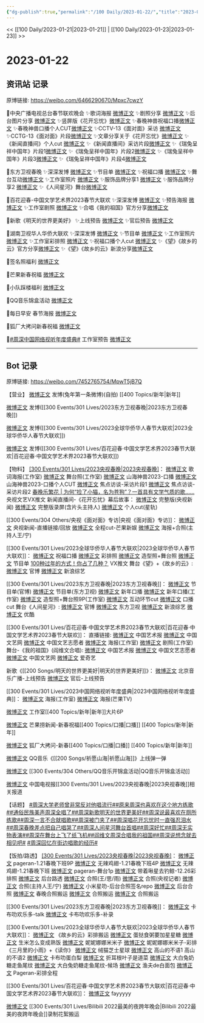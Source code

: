 ```yaml
---
{"dg-publish":true,"permalink":"/100 Daily/2023-01-22/","title":"2023-01-22","created":"2023-01-30T10:52:56.000+08:00","updated":"2023-08-28T20:33:20.365+08:00"}
---
```



<< [[100 Daily/2023-01-21\|2023-01-21]] | [[100 Daily/2023-01-23\|2023-01-23]] >>

# 2023-01-22

## 资讯站 记录

原博链接: https://weibo.com/6466290670/Mpxc7cwzY

🌟中央广播电视总台春节联欢晚会
✨歌词海报 [微博正文](https://m.weibo.cn/6466290670/4860774030253375)
✨剧照分享 [微博正文](https://m.weibo.cn/6466290670/4860774600150640)
✨后台图片分享 [微博正文](https://m.weibo.cn/6466290670/4860756997440551)
✨竖屏版《花开忘忧》[微博正文](https://m.weibo.cn/6466290670/4860625685057186)
✨春晚神兽祝福口播[微博正文](https://m.weibo.cn/6466290670/4860655788100590)
✨春晚神兽口播个人CUT[微博正文](https://m.weibo.cn/6466290670/4860693436175027)
✨CCTV-13《面对面》采访 [微博正文](https://m.weibo.cn/6466290670/4860842983559306)
✨CCTG-13《面对面》片段[微博正文](https://m.weibo.cn/6466290670/4860850328830284)
✨文章分享关于《花开忘忧》[微博正文](https://m.weibo.cn/6466290670/4860760810062107)
✨《新闻直播间》个人cut [微博正文](https://m.weibo.cn/6466290670/4860654014435040)
✨《新闻直播间》采访片段[微博正文](https://m.weibo.cn/6466290670/4860700679734806)
✨《瑞兔呈祥中国年》片段1[微博正文](https://m.weibo.cn/6466290670/4860686087227435)
✨《瑞兔呈祥中国年》片段2[微博正文](https://m.weibo.cn/6466290670/4860701120136434)
✨《瑞兔呈祥中国年》片段3[微博正文](https://m.weibo.cn/6466290670/4860701975515405)
✨《瑞兔呈祥中国年》片段4[微博正文](https://m.weibo.cn/6466290670/4860623386841695)

🌟东方卫视春晚
✨深深发博 [微博正文](https://m.weibo.cn/6466290670/4860813443599753)
✨节目单 [微博正文](https://m.weibo.cn/6466290670/4860708418490775)
✨祝福口播 [微博正文](https://m.weibo.cn/6466290670/4860753603987716)
✨舞台互动[微博正文](https://m.weibo.cn/6466290670/4860818430100401)
✨工作室照片 [微博正文](https://m.weibo.cn/6466290670/4860810671161579)
✨服饰品牌分享1 [微博正文](https://m.weibo.cn/6466290670/4860818720819664)
✨服饰品牌分享2 [微博正文](https://m.weibo.cn/6466290670/4860857757205802)
✨《人间星河》舞台[微博正文](https://m.weibo.cn/6466290670/4860804908979805)

🌟百花迎春-中国文学艺术界2023春节大联欢
✨深深发博 [微博正文](https://m.weibo.cn/6466290670/4860833089199217)
✨预告海报 [微博正文](https://m.weibo.cn/6466290670/4860776291239190)
✨工作室剧照 [微博正文](https://m.weibo.cn/6466290670/4860843327488322)
✨合唱《我的祖国》官方分享[微博正文](https://m.weibo.cn/6466290670/4860834318130358)

🌟新歌《明天的世界更美好》
✨上线预告 [微博正文](https://m.weibo.cn/6466290670/4860655255683086)
✨官后预告 [微博正文](https://m.weibo.cn/6466290670/4860754190665124)

🌟湖南卫视华人华侨大联欢
✨深深发博 [微博正文](https://m.weibo.cn/6466290670/4860814038933909)
✨节目单 [微博正文](https://m.weibo.cn/6466290670/4860719013825865)
✨工作室照片 [微博正文](https://m.weibo.cn/6466290670/4860819429131003)
✨工作室彩排照 [微博正文](https://m.weibo.cn/6466290670/4860727846240783)
✨祝福口播个人cut [微博正文](https://m.weibo.cn/6466290670/4860680711439394)
✨《望》《故乡的云》官方分享[微博正文](https://m.weibo.cn/6466290670/4860804589949131)
✨《望》《故乡的云》新浪分享[微博正文](https://m.weibo.cn/6466290670/4860804140895067)

🌟签名照福利 [微博正文](https://m.weibo.cn/6466290670/4860685605928976)

🌟芒果新春祝福 [微博正文](https://m.weibo.cn/6466290670/4860702533359755)

🌟小队踩楼福利 [微博正文](https://m.weibo.cn/6466290670/4860764395668620)

🌟QQ音乐锦盒活动 [微博正文](https://m.weibo.cn/6466290670/4860780413455945)

🌟每日早安 春节海报 [微博正文](https://m.weibo.cn/6466290670/4860621684217937)

🌟狐厂大拷问新春祝福 [微博正文](https://m.weibo.cn/6466290670/4860727301507678)

🌟[#周深中国网络视听年度盛典#](https://s.weibo.com/weibo?q=%23%E5%91%A8%E6%B7%B1%E4%B8%AD%E5%9B%BD%E7%BD%91%E7%BB%9C%E8%A7%86%E5%90%AC%E5%B9%B4%E5%BA%A6%E7%9B%9B%E5%85%B8%23) 工作室预告 [微博正文](https://m.weibo.cn/6466290670/4860703100371916)

---
## Bot 记录

原博链接: https://weibo.com/7452765754/MpwT5jB7Q

【营业】
[微博正文](https://m.weibo.cn/1736988591/4860499341087131) 发博(兔年第一条微博)(自拍) [[400 Topics/新年\|新年]]

[微博正文](https://m.weibo.cn/1736988591/4860805424876413) 发博([[300 Events/301 Lives/2023东方卫视春晚\|2023东方卫视春晚]])

[微博正文](https://m.weibo.cn/1736988591/4860811640571674) 发博([[300 Events/301 Lives/2023全球华侨华人春节大联欢\|2023全球华侨华人春节大联欢]])

[微博正文](https://m.weibo.cn/1736988591/4860830107042635) 发博([[300 Events/301 Lives/百花迎春·中国文学艺术界2023春节大联欢\|百花迎春·中国文学艺术界2023春节大联欢]])

【物料】
[[300 Events/301 Lives/2023央视春晚\|2023央视春晚]](续)：
[微博正文](https://m.weibo.cn/7478855230/4860756007322108) 歌词海报(工作室)
[微博正文](https://m.weibo.cn/7478855230/4860756442485546) 舞台照(工作室)
[微博正文](https://m.weibo.cn/7814515001/4860436542921656) 山海神兽2023-口播
[微博正文](https://m.weibo.cn/6466290670/4860693436175027) 山海神兽2023-口播个人CUT
[微博正文](https://m.weibo.cn/1911484643/4860499290498665) 焦点访谈-采访片段1
[微博正文](https://m.weibo.cn/1911484643/4860507137256027) 焦点访谈-采访片段2
[春晚乐繁花 | 为何“捡了小猫，名为苍狗”？一首具有文学气质的歌…...](https://weibo.cn/sinaurl?u=https%3A%2F%2Fmp.weixin.qq.com%2Fs%2FVVyVoE5NP0Kd-Aj8_yeEpg) 央视文艺VX推文
新闻直播间-《花开忘忧》幕后故事：
[微博正文](https://m.weibo.cn/2656274875/4860693478642284) 完整版(央视新闻)
[微博正文](https://m.weibo.cn/6470637346/4860646574000210) 完整版录屏(含片头主持人)
[微博正文](https://m.weibo.cn/6466290670/4860654014435040) 个人cut(星轨)

[[300 Events/304 Others/央视《面对面》专访\|央视《面对面》专访]]：
[微博正文](https://m.weibo.cn/2656274875/4860824168956187) 央视新闻-直播链接/回放
[微博正文](https://m.weibo.cn/1591169702/4860831152478090) 全程cut-芒果新娱
[微博正文](https://m.weibo.cn/1217393855/4860820083967985) 海报+合照(主持人王/宁)

[[300 Events/301 Lives/2023全球华侨华人春节大联欢\|2023全球华侨华人春节大联欢]]：
[微博正文](https://m.weibo.cn/5785156131/4860665409836151) 祝福口播
[微博正文](https://m.weibo.cn/7478855230/4860725971392963) 彩排照
[微博正文](https://m.weibo.cn/7478855230/4860816485257401) 造型照+舞台照
[微博正文](https://m.weibo.cn/5785156131/4860715703213383) 节目单
[100种过年的方式！你占了几种？](https://weibo.cn/sinaurl?u=https%3A%2F%2Fmp.weixin.qq.com%2Fs%2FG6BI7_P_oQ4zxK-6NCkfRg) VX推文
舞台《望》+《故乡的云》:
[微博正文](https://m.weibo.cn/5785156131/4860803394313068) 官博
[微博正文](https://m.weibo.cn/1878335471/4860802949453026) 新浪综艺

[[300 Events/301 Lives/2023东方卫视春晚\|2023东方卫视春晚]]：
[微博正文](https://m.weibo.cn/3154827593/4860703179022721) 节目单(官博)
[微博正文](https://m.weibo.cn/1767910704/4860706630932276) 节目单(东方卫视)
[微博正文](https://m.weibo.cn/3154827593/4860744670120428) 新年口播
[微博正文](https://m.weibo.cn/7478855230/4860748550114202) 新年口播(工作室)
[微博正文](https://m.weibo.cn/7478855230/4860809510133965) 造型照+舞台照9P(工作室)
[微博正文](https://m.weibo.cn/6466290670/4860818430100401) 互动环节cut
[微博正文](https://m.weibo.cn/7495641082/4860836210281638) 口播cut
舞台《人间星河》:
[微博正文](https://m.weibo.cn/3154827593/4860803272672006) 官博
[微博正文](https://m.weibo.cn/1767910704/4860803653837757) 东方卫视
[微博正文](https://m.weibo.cn/1878335471/4860803935636806) 新浪综艺
[微博正文](https://m.weibo.cn/1642904381/4860831245012350) 优酷

[[300 Events/301 Lives/百花迎春·中国文学艺术界2023春节大联欢\|百花迎春·中国文学艺术界2023春节大联欢]]：
直播链接:
[微博正文](https://m.weibo.cn/3171364240/4860804177855996) 中国艺术报
[微博正文](https://m.weibo.cn/1943724947/4860691535895716) 中国文艺网
[微博正文](https://m.weibo.cn/3211895913/4860795126547526) 中国文艺志愿者
[微博正文](https://m.weibo.cn/7478855230/4860771127792768) 海报(工作室)
[微博正文](https://m.weibo.cn/7478855230/4860839142098919) 剧照(工作室)
舞台-《我的祖国》(阎维文合唱):
[微博正文](https://m.weibo.cn/1943724947/4860822940292570) 中国艺术报
[微博正文](https://m.weibo.cn/3211895913/4860824335946502) 中国文艺志愿者
[微博正文](https://m.weibo.cn/3171364240/4860859350518030) 中国文艺网
[微博正文](https://m.weibo.cn/1731986465/4860831445812315) 爱奇艺

新歌《[[200 Songs/明天的世界更美好\|明天的世界更美好]]》：
[微博正文](https://m.weibo.cn/1910355794/4860650306668425) 北京音乐广播-上线预告
[微博正文](https://m.weibo.cn/5248300719/4860750289961953) 官后-上线预告

[[300 Events/301 Lives/2023中国网络视听年度盛典\|2023中国网络视听年度盛典]]：
[微博正文](https://m.weibo.cn/7478855230/4860701183055265) 海报(工作室)
[微博正文](https://m.weibo.cn/1663088660/4860652822727406) 海报(芒果TV)

[微博正文](https://m.weibo.cn/7478855230/4860499311201137) 工作室[[400 Topics/新年\|新年]]大片6P

[微博正文](https://m.weibo.cn/5337758780/4860689280141534) 芒果捞新闻-新春祝福[[400 Topics/口播\|口播]] [[400 Topics/新年\|新年]]

[微博正文](https://m.weibo.cn/6525010965/4860711022624898) 狐厂大拷问-新春[[400 Topics/口播\|口播]] [[400 Topics/新年\|新年]]

[微博正文](https://m.weibo.cn/2169129705/4860681251458675) QQ音乐《[[200 Songs/祈愿山海\|祈愿山海]]》上线弹一弹

[微博正文](https://m.weibo.cn/6466290670/4860780413455945) [[300 Events/304 Others/QQ音乐开锦盒活动\|QQ音乐开锦盒活动]]

[微博正文](https://m.weibo.cn/2429865523/4860771382856373) 中国电视报[[300 Events/301 Lives/2023央视春晚\|2023央视春晚]]相关报道

【话题】
[#周深大学老师曾非常反对他唱流行#](https://s.weibo.com/weibo?q=%23%E5%91%A8%E6%B7%B1%E5%A4%A7%E5%AD%A6%E8%80%81%E5%B8%88%E6%9B%BE%E9%9D%9E%E5%B8%B8%E5%8F%8D%E5%AF%B9%E4%BB%96%E5%94%B1%E6%B5%81%E8%A1%8C%23)[#原来周深也喜欢在这个地方练歌#](https://s.weibo.com/weibo?q=%23%E5%8E%9F%E6%9D%A5%E5%91%A8%E6%B7%B1%E4%B9%9F%E5%96%9C%E6%AC%A2%E5%9C%A8%E8%BF%99%E4%B8%AA%E5%9C%B0%E6%96%B9%E7%BB%83%E6%AD%8C%23)[#通俗民族美声周深全唱了#](https://s.weibo.com/weibo?q=%23%E9%80%9A%E4%BF%97%E6%B0%91%E6%97%8F%E7%BE%8E%E5%A3%B0%E5%91%A8%E6%B7%B1%E5%85%A8%E5%94%B1%E4%BA%86%23)[#周深新歌明天的世界更美好#](https://s.weibo.com/weibo?q=%23%E5%91%A8%E6%B7%B1%E6%96%B0%E6%AD%8C%E6%98%8E%E5%A4%A9%E7%9A%84%E4%B8%96%E7%95%8C%E6%9B%B4%E7%BE%8E%E5%A5%BD%23)[#周深说最喜欢在厕所练歌#](https://s.weibo.com/weibo?q=%23%E5%91%A8%E6%B7%B1%E8%AF%B4%E6%9C%80%E5%96%9C%E6%AC%A2%E5%9C%A8%E5%8E%95%E6%89%80%E7%BB%83%E6%AD%8C%23)[#周深一言不合就唱歌#](https://s.weibo.com/weibo?q=%23%E5%91%A8%E6%B7%B1%E4%B8%80%E8%A8%80%E4%B8%8D%E5%90%88%E5%B0%B1%E5%94%B1%E6%AD%8C%23)[#周深被门夹了#](https://s.weibo.com/weibo?q=%23%E5%91%A8%E6%B7%B1%E8%A2%AB%E9%97%A8%E5%A4%B9%E4%BA%86%23)[#周深唱花开忘忧时一直强忍泪水#](https://s.weibo.com/weibo?q=%23%E5%91%A8%E6%B7%B1%E5%94%B1%E8%8A%B1%E5%BC%80%E5%BF%98%E5%BF%A7%E6%97%B6%E4%B8%80%E7%9B%B4%E5%BC%BA%E5%BF%8D%E6%B3%AA%E6%B0%B4%23)[#周深春晚差点把自己唱哭了#](https://s.weibo.com/weibo?q=%23%E5%91%A8%E6%B7%B1%E6%98%A5%E6%99%9A%E5%B7%AE%E7%82%B9%E6%8A%8A%E8%87%AA%E5%B7%B1%E5%94%B1%E5%93%AD%E4%BA%86%23)[#周深人间星河舞台首唱#](https://s.weibo.com/weibo?q=%23%E5%91%A8%E6%B7%B1%E4%BA%BA%E9%97%B4%E6%98%9F%E6%B2%B3%E8%88%9E%E5%8F%B0%E9%A6%96%E5%94%B1%23)[#周深好忙#](https://s.weibo.com/weibo?q=%23%E5%91%A8%E6%B7%B1%E5%A5%BD%E5%BF%99%23)[#周深无实物表演#](https://s.weibo.com/weibo?q=%23%E5%91%A8%E6%B7%B1%E6%97%A0%E5%AE%9E%E7%89%A9%E8%A1%A8%E6%BC%94%23)[#周深在舞台上飞了纸飞机#](https://s.weibo.com/weibo?q=%23%E5%91%A8%E6%B7%B1%E5%9C%A8%E8%88%9E%E5%8F%B0%E4%B8%8A%E9%A3%9E%E4%BA%86%E7%BA%B8%E9%A3%9E%E6%9C%BA%23)[#阎维文周深合唱我的祖国#](https://s.weibo.com/weibo?q=%23%E9%98%8E%E7%BB%B4%E6%96%87%E5%91%A8%E6%B7%B1%E5%90%88%E5%94%B1%E6%88%91%E7%9A%84%E7%A5%96%E5%9B%BD%23)[#周深说想念就去相见吧#](https://s.weibo.com/weibo?q=%23%E5%91%A8%E6%B7%B1%E8%AF%B4%E6%83%B3%E5%BF%B5%E5%B0%B1%E5%8E%BB%E7%9B%B8%E8%A7%81%E5%90%A7%23)
[#周深回忆在街边唱歌的经历#](https://s.weibo.com/weibo?q=%23%E5%91%A8%E6%B7%B1%E5%9B%9E%E5%BF%86%E5%9C%A8%E8%A1%97%E8%BE%B9%E5%94%B1%E6%AD%8C%E7%9A%84%E7%BB%8F%E5%8E%86%23)

【饭拍/路透】
[[300 Events/301 Lives/2023央视春晚\|2023央视春晚]](续)：
[微博正文](https://m.weibo.cn/7633014126/4860508664241872) pageran-1.21春晚下班9P
[微博正文](https://m.weibo.cn/7495641082/4860515611056982) 无辣鸡翅-1.21春晚下班4P
[微博正文](https://m.weibo.cn/7495641082/4860533163690340) 无辣鸡翅-1.21春晚下班
[微博正文](https://m.weibo.cn/7633014126/4860540067513046) pageran-舞台1p
[微博正文](https://m.weibo.cn/3246571812/4860663719264613) 带着啾星去钓鲸-12.26彩排照
[微博正文](https://m.weibo.cn/1167288860/4860473670904326) 后台路透
[微博正文](https://m.weibo.cn/2956769713/4860489496532751) 合照(王/思/雨)
[微博正文](https://m.weibo.cn/3867150050/4860677426781839) 合照(央视记者)
[微博正文](https://m.weibo.cn/1217393855/4860672238688885) 合照(主持人王/宁)
[微博正文](https://m.weibo.cn/7709638218/4860480847873252) 小米星叻-后台合照签名repo
[微博正文](https://m.weibo.cn/5125072259/4860717868254349) 后台合照
[微博正文](https://m.weibo.cn/7495641082/4860693851145102) 春晚合照搬运
[微博正文](https://m.weibo.cn/7480994571/4860765561685013) 合照搬运
[微博正文](https://m.weibo.cn/2896317997/4860901960712541) 合照搬运

[[300 Events/301 Lives/2023东方卫视春晚\|2023东方卫视春晚]]：
[微博正文](https://m.weibo.cn/5373127683/4860814508952108) 卡布叻欢乐多-talk
[微博正文](https://m.weibo.cn/5373127683/4860821862096671) 卡布叻欢乐多-补录

[[300 Events/301 Lives/2023全球华侨华人春节大联欢\|2023全球华侨华人春节大联欢]]：
[微博正文](https://m.weibo.cn/2321178365/4860808587383149) 《故乡的云》彩排搬运
[微博正文](https://m.weibo.cn/6048634807/4860807512590467) 蛋挞食粥要加星星糖
[微博正文](https://m.weibo.cn/7737720600/4860811565339086) 生米怎么变成熟饭
[微博正文](https://m.weibo.cn/1848110183/4860812835687938) 妮妮娜娜米米子
[微博正文](https://m.weibo.cn/1848110183/4860817733851506) 妮妮娜娜米米子-彩排《三月里的小雨》+《读你》
[微博正文](https://m.weibo.cn/7771428276/4860815167195697) 绒猫芝士星球
[微博正文](https://m.weibo.cn/7433526227/4860810335355642) 高山的不语1
[](https://m.weibo.cn/7433526227/4860810323821409) 高山的不语2
[微博正文](https://m.weibo.cn/2140106530/4860831784763412) 卡布叻蛋白梨
[微博正文](https://m.weibo.cn/6507256025/4860828002291118) 折耳根叶子是道菜
[微博正文](https://m.weibo.cn/3190113867/4860826475043805) 大白兔奶糖走鱼尾纹
[微博正文](https://m.weibo.cn/3190113867/4860836861187150) 大白兔奶糖走鱼尾纹-候场
[微博正文](https://m.weibo.cn/1291340441/4860821857635195) 渔夫de白面包
[微博正文](https://m.weibo.cn/7633014126/4860850827953159) Pageran-彩排全程

[[300 Events/301 Lives/百花迎春·中国文学艺术界2023春节大联欢\|百花迎春·中国文学艺术界2023春节大联欢]]：
[微博正文](https://m.weibo.cn/2621211921/4860804815912963) fayyyyy

[微博正文](https://m.weibo.cn/3199780861/4860738838991771) [[300 Events/301 Lives/Bilibili 2022最美的夜跨年晚会\|Bilibili 2022最美的夜跨年晚会]]录制花絮搬运
